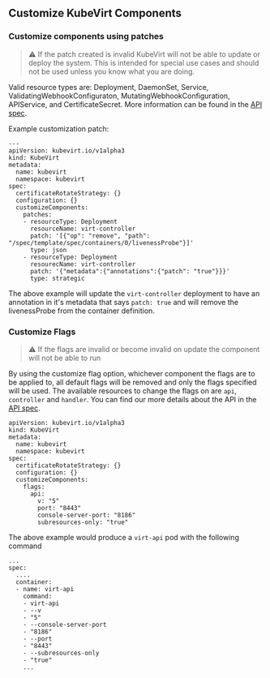 
## Customize KubeVirt Components


### Customize components using patches

> :warning: If the patch created is invalid KubeVirt will not be able to update or deploy the system. This is intended for special use cases and should not be used unless you know what you are doing.

Valid resource types are: Deployment, DaemonSet, Service, ValidatingWebhookConfiguraton, MutatingWebhookConfiguration, APIService, and CertificateSecret. More information can be found in the [API spec](http://kubevirt.io/api-reference/master/definitions.html#_v1_customizecomponentspatch).


Example customization patch:
```
---
apiVersion: kubevirt.io/v1alpha3
kind: KubeVirt
metadata:
  name: kubevirt
  namespace: kubevirt
spec:
  certificateRotateStrategy: {}
  configuration: {}
  customizeComponents:
    patches:
    - resourceType: Deployment
      resourceName: virt-controller
      patch: '[{"op": "remove", "path": "/spec/template/spec/containers/0/livenessProbe"}]'
      type: json
    - resourceType: Deployment
      resourecName: virt-controller
      patch: '{"metadata":{"annotations":{"patch": "true"}}}'
      type: strategic
```

The above example will update the `virt-controller` deployment to have an annotation in it's metadata that says `patch: true` and will remove the livenessProbe from the container definition.


### Customize Flags

> :warning: If the flags are invalid or become invalid on update the component will not be able to run


By using the customize flag option, whichever component the flags are to be applied to, all default flags will be removed and only the flags specified will be used. The available resources to change the flags on are `api`, `controller` and `handler`. You can find our more details about the API in the [API spec](http://kubevirt.io/api-reference/master/definitions.html#_v1_flags).

```
apiVersion: kubevirt.io/v1alpha3
kind: KubeVirt
metadata:
  name: kubevirt
  namespace: kubevirt
spec:
  certificateRotateStrategy: {}
  configuration: {}
  customizeComponents:
    flags:
      api:
        v: "5"
        port: "8443"
        console-server-port: "8186"
        subresources-only: "true"
```

The above example would produce a `virt-api` pod with the following command

```
...
spec:
  ....
  container:
  - name: virt-api
    command:
    - virt-api
    - --v
    - "5"
    - --console-server-port
    - "8186"
    - --port
    - "8443"
    - --subresources-only
    - "true"
    ...
```    
